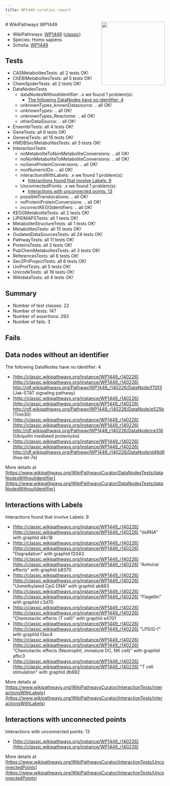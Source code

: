 ```yaml
---
title: WP1449 curation report
---
```


<img style="float: right; width: 200px" src="https://upload.wikimedia.org/wikipedia/commons/thumb/8/83/Wplogo_with_text_500.png/640px-Wplogo_with_text_500.png" />
# WikiPathways WP1449

* WikiPathways: [WP1449](https://wikipathways.org/pathways/WP1449) ([classic](https://classic.wikipathways.org/instance/WP1449))
* Species: Homo sapiens
* Scholia: [WP1449](https://scholia.toolforge.org/wikipathways/WP1449)
## Tests
* CASMetabolitesTests: all 2 tests OK!
* ChEBIMetabolitesTests: all 5 tests OK!
* ChemSpiderTests: all 2 tests OK!
* DataNodesTests
    * dataNodesWithoutIdentifier: .x we found 1 problem(s):
        * [The following DataNodes have no identifier: 4](#d2d32fa3)
    * unknownTypes_knownDatasource: .. all OK!
    * unknownTypes: .. all OK!
    * unknownTypes_Reactome: .. all OK!
    * otherDataSource: .. all OK!
* EnsemblTests: all 4 tests OK!
* GeneTests: all 6 tests OK!
* GeneralTests: all 15 tests OK!
* HMDBSecMetabolitesTests: all 3 tests OK!
* InteractionTests
    * noMetaboliteToNonMetaboliteConversions: .. all OK!
    * noNonMetaboliteToMetaboliteConversions: .. all OK!
    * noGeneProteinConversions: .. all OK!
    * nonNumericIDs: .. all OK!
    * interactionsWithLabels: .x we found 1 problem(s):
        * [Interactions found that involve Labels: 9](#630d2680)
    * UnconnectedPoints: .x we found 1 problem(s):
        * [Interactions with unconnected points: 13](#7f1d407a)
    * possibleTranslocations: .. all OK!
    * noProteinProteinConversions: .. all OK!
    * incorrectKEGGIdentifiers: .. all OK!
* KEGGMetaboliteTests: all 2 tests OK!
* LIPIDMAPSTests: all 1 tests OK!
* MetaboliteStructureTests: all 1 tests OK!
* MetabolitesTests: all 15 tests OK!
* OudatedDataSourcesTests: all 24 tests OK!
* PathwayTests: all 11 tests OK!
* ProteinsTests: all 2 tests OK!
* PubChemMetabolitesTests: all 3 tests OK!
* ReferencesTests: all 6 tests OK!
* Sec2PriProjectTests: all 6 tests OK!
* UniProtTests: all 5 tests OK!
* UnicodeTests: all 16 tests OK!
* WikidataTests: all 4 tests OK!


## Summary

* Number of test classes: 22
* Number of tests: 147
* Number of assertions: 293
* Number of fails: 3

## Fails

<a name="d2d32fa3" />

## Data nodes without an identifier

The following DataNodes have no identifier: 4

* [http://classic.wikipathways.org/instance/WP1449_r140226](http://classic.wikipathways.org/instance/WP1449_r140226) http://rdf.wikipathways.org/Pathway/WP1449_r140226/DataNode/f70f3 (Jak-STAT signaling pathway)
* [http://classic.wikipathways.org/instance/WP1449_r140226](http://classic.wikipathways.org/instance/WP1449_r140226) http://rdf.wikipathways.org/Pathway/WP1449_r140226/DataNode/e525b (Trim30)
* [http://classic.wikipathways.org/instance/WP1449_r140226](http://classic.wikipathways.org/instance/WP1449_r140226) http://rdf.wikipathways.org/Pathway/WP1449_r140226/DataNode/ce316 (Ubiquitin mediated proteolysis)
* [http://classic.wikipathways.org/instance/WP1449_r140226](http://classic.wikipathways.org/instance/WP1449_r140226) http://rdf.wikipathways.org/Pathway/WP1449_r140226/DataNode/d48d9 (hsa-let-7e)


More details at [https://www.wikipathways.org/WikiPathwaysCurator/DataNodesTests/dataNodesWithoutIdentifier](https://www.wikipathways.org/WikiPathwaysCurator/DataNodesTests/dataNodesWithoutIdentifier)

<a name="630d2680" />

## Interactions with Labels

Interactions found that involve Labels: 9

* [http://classic.wikipathways.org/instance/WP1449_r140226](http://classic.wikipathways.org/instance/WP1449_r140226) "dsRNA" with graphId d4c18
* [http://classic.wikipathways.org/instance/WP1449_r140226](http://classic.wikipathways.org/instance/WP1449_r140226) "Degradation" with graphId f2043
* [http://classic.wikipathways.org/instance/WP1449_r140226](http://classic.wikipathways.org/instance/WP1449_r140226) "Antiviral effects" with graphId b8370
* [http://classic.wikipathways.org/instance/WP1449_r140226](http://classic.wikipathways.org/instance/WP1449_r140226) "Unmethylated
CpG DNA" with graphId ab883
* [http://classic.wikipathways.org/instance/WP1449_r140226](http://classic.wikipathways.org/instance/WP1449_r140226) "Flagellin" with graphId c3d70
* [http://classic.wikipathways.org/instance/WP1449_r140226](http://classic.wikipathways.org/instance/WP1449_r140226) "Chemotactic effects (T cell)" with graphId e4701
* [http://classic.wikipathways.org/instance/WP1449_r140226](http://classic.wikipathways.org/instance/WP1449_r140226) "LPS(G-)" with graphId f3ac4
* [http://classic.wikipathways.org/instance/WP1449_r140226](http://classic.wikipathways.org/instance/WP1449_r140226) "Chemotactic effects
(Neutrophil, immature DC, NK cell)" with graphId afbc3
* [http://classic.wikipathways.org/instance/WP1449_r140226](http://classic.wikipathways.org/instance/WP1449_r140226) "T cell stimulation" with graphId db692


More details at [https://www.wikipathways.org/WikiPathwaysCurator/InteractionTests/interactionsWithLabels](https://www.wikipathways.org/WikiPathwaysCurator/InteractionTests/interactionsWithLabels)

<a name="7f1d407a" />

## Interactions with unconnected points

Interactions with unconnected points: 13

* [http://classic.wikipathways.org/instance/WP1449_r140226](http://classic.wikipathways.org/instance/WP1449_r140226)


More details at [https://www.wikipathways.org/WikiPathwaysCurator/InteractionTests/UnconnectedPoints](https://www.wikipathways.org/WikiPathwaysCurator/InteractionTests/UnconnectedPoints)

